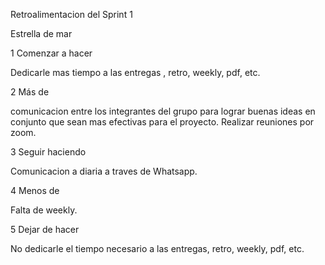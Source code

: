 Retroalimentacion del Sprint 1

Estrella de mar

1 Comenzar a hacer

Dedicarle mas tiempo a las entregas , retro, weekly, pdf, etc.

2 Más de

comunicacion entre los integrantes del grupo para lograr buenas ideas en conjunto que sean mas efectivas para el proyecto. Realizar reuniones por zoom.

3 Seguir haciendo

Comunicacion a diaria a traves de Whatsapp.

4 Menos de

Falta de weekly.

5 Dejar de hacer

No dedicarle el tiempo necesario a las entregas, retro, weekly, pdf, etc.
